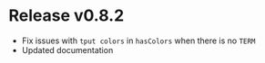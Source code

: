 # Release v0.8.2

- Fix issues with `tput colors` in `hasColors` when there is no `TERM`
- Updated documentation
